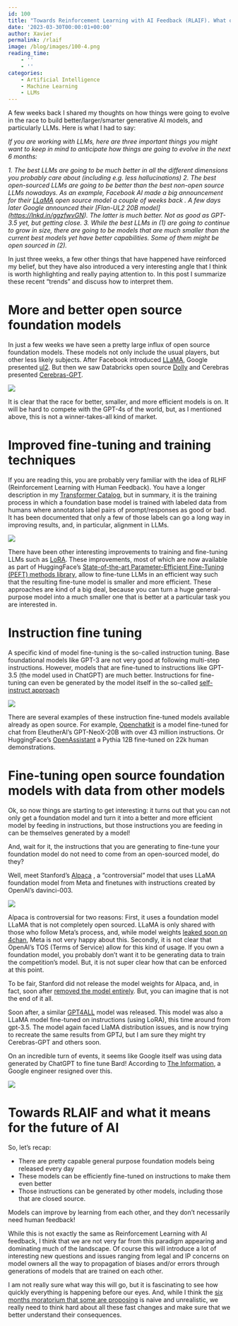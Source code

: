 ```yaml
---
id: 100
title: "Towards Reinforcement Learning with AI Feedback (RLAIF). What open-sourced foundation models, instruction tuning, and other recent events mean for the future of AI"
date: '2023-03-30T00:00:01+00:00'
author: Xavier
permalink: /rlaif
image: /blog/images/100-4.png
reading_time:
    - ''
    - ''
categories:
    - Artificial Intelligence
    - Machine Learning
    - LLMs
---
```




A few weeks back I shared my thoughts on how things were going to evolve in the race to build better/larger/smarter generative AI models, and particularly LLMs. Here is what I had to say:

*If you are working with LLMs, here are three important things you might want to keep in mind to anticipate how things are going to evolve in the next 6 months:*

*1. The best LLMs are going to be much better in all the different dimensions you probably care about (including e.g. less hallucinations)
2. The best open-sourced LLMs are going to be better than the best non-open source LLMs nowadays. As an example, Facebook AI made a big announcement for their [LLaMA](https://lnkd.in/gfdq8Bed) open source model a couple of weeks back . A few days later Google announced their [Flan-UL2 20B model] (https://lnkd.in/ggzfwvGN). The latter is much better. Not as good as GPT-3.5 yet, but getting close.
3. While the best LLMs in (1) are going to continue to grow in size, there are going to be models that are much smaller than the current best models yet have better capabilities. Some of them might be open sourced in (2).*

In just three weeks, a few other things that have happened have reinforced my belief, but they have also introduced a very interesting angle that I think is worth highlighting and really paying attention to. In this post I summarize these recent “trends” and discuss how to interpret them.

# More and better open source foundation models

In just a few weeks we have seen a pretty large influx of open source foundation models. 
These models not only include the usual players, but other less likely subjects. 
After Facebook introduced [LLaMA](https://ai.facebook.com/blog/large-language-model-llama-meta-ai/ ), 
Google presented [ul2](https://ai.googleblog.com/2022/10/ul2-20b-open-source-unified-language.html). 
But then we saw Databricks open source [Dolly](https://www.databricks.com/blog/2023/03/24/hello-dolly-democratizing-magic-chatgpt-open-models.html) 
and Cerebras presented [Cerebras-GPT](https://www.cerebras.net/blog/cerebras-gpt-a-family-of-open-compute-efficient-large-language-models/
).

<img src="/blog/images/100-4.png">

It is clear that the race for better, smaller, and more efficient models is on. It will be hard to compete with the GPT-4s of the world, but, 
as I mentioned above, this is not a winner-takes-all kind of market.

# Improved fine-tuning and training techniques

If you are reading this, you are probably very familiar with the idea of RLHF (Reinforcement Learning with Human Feedback). 
You have a longer description in my [Transformer Catalog](https://amatriain.net/blog/transformer-models-an-introduction-and-catalog-2d1e9039f376/), 
but in summary, it is the training process in which a foundation base model is trained with labeled data from humans where annotators label pairs of 
prompt/responses as good or bad. It has been documented that only a few of those labels can go a long way in improving results, and, in particular, 
alignment in LLMs.

<img src="/blog/images/100-0.png">

There have been other interesting improvements to training and fine-tuning LLMs such as [LoRA](https://github.com/microsoft/LoRA). 
These improvements, most of which are now available as part of HuggingFace’s 
[State-of-the-art Parameter-Efficient Fine-Tuning (PEFT) methods library](https://github.com/huggingface/peft ), allow to fine-tune LLMs 
in an efficient way such that the resulting fine-tune model is smaller and more efficient. These approaches are kind of a big deal, 
because you can turn a huge general-purpose model into a much smaller one that is better at a particular task you are interested in.

# Instruction fine tuning

A specific kind of model fine-tuning is the so-called instruction tuning. Base foundational models like GPT-3 are not very good at 
following multi-step instructions. However, models that are fine-tuned to instructions like GPT-3.5 (the model used in ChatGPT) are 
much better. Instructions for fine-tuning can even be generated by the model itself in the so-called 
[self-instruct approach](https://arxiv.org/abs/2212.10560)

<img src="/blog/images/100-2.png">

There are several examples of these instruction fine-tuned models available already as open source. For example, 
[Openchatkit](https://www.together.xyz/blog/openchatkit) is a model fine-tuned for chat from EleutherAI’s GPT-NeoX-20B 
with over 43 million instructions. Or HuggingFace’s [OpenAssistant](https://huggingface.co/OpenAssistant/oasst-sft-1-pythia-12b ) a 
Pythia 12B fine-tuned on 22k human demonstrations.

# Fine-tuning open source foundation models with data from other models

Ok, so now things are starting to get interesting: it turns out that you can not only get a foundation model and turn it into a better 
and more efficient model by feeding in instructions, but those instructions you are feeding in can be themselves generated by a model!

And, wait for it, the instructions that you are generating to fine-tune your foundation model do not need to come from an open-sourced model, do they?

Well, meet Stanford’s [Alpaca](https://crfm.stanford.edu/2023/03/13/alpaca.html) , a “controversial” model that uses LLaMA foundation model from 
Meta and finetunes with instructions created by OpenAI’s davinci-003.

<img src="/blog/images/100-3.png">

Alpaca is controversial for two reasons: First, it uses a foundation model LLaMA that is not completely open sourced. 
LLaMA is only shared with those who follow Meta’s process, and, while model 
weights [leaked soon on 4chan](https://www.theverge.com/2023/3/8/23629362/meta-ai-language-model-llama-leak-online-misuse ), 
Meta is not very happy about this. Secondly, it is not clear that OpenAI’s TOS (Terms of Service) allow for this kind of usage. 
If you own a foundation model, you probably don’t want it to be generating data to train the competition’s model. 
But, it is not super clear how that can be enforced at this point.

To be fair, Stanford did not release the model weights for Alpaca, and, in fact, 
soon after [removed the model entirely](https://gizmodo.com/stanford-ai-alpaca-llama-facebook-taken-down-chatgpt-1850247570 ). 
But, you can imagine that is not the end of it all.

Soon after, a similar [GPT4ALL](https://github.com/nomic-ai/gpt4all ) model was released. This model was also a LLaMA model 
fine-tuned on instructions (using LoRA), this time around from gpt-3.5. The model again faced LlaMA distribution issues, and is 
now trying to recreate the same results from GPTJ, but I am sure they might try Cerebras-GPT and others soon. 

On an incredible turn of events, it seems like Google itself was using data generated by ChatGPT to fine tune Bard! According 
to [The Information](https://www.theinformation.com/articles/alphabets-google-and-deepmind-pause-grudges-join-forces-to-chase-openai?rc=9kfau8), 
a Google engineer resigned over this.

<img src="/blog/images/100-2.png">

# Towards RLAIF and what it means for the future of AI

So, let’s recap:

- There are pretty capable general purpose foundation models being released every day
- These models can be efficiently fine-tuned on instructions to make them even better
- Those instructions can be generated by other models, including those that are closed source.

Models can improve by learning from each other, and they don’t necessarily need human feedback!

While this is not exactly the same as Reinforcement Learning with AI feedback, I think that we are not very far from this paradigm 
appearing and dominating much of the landscape. Of course this will introduce a lot of interesting new questions and issues ranging 
from legal and IP concerns on model owners all the way to propagation of biases and/or errors through generations of models that are 
trained on each other.

I am not really sure what way this will go, but it is fascinating to see how quickly everything is happening before our eyes. 
And, while I think the [six months moratorium that some are proposing](https://futureoflife.org/open-letter/pause-giant-ai-experiments/) is 
naive and unrealistic, we really need to think hard about all these fast changes and make sure that we better understand their consequences.


